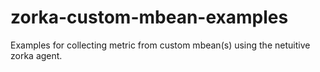 # zorka-custom-mbean-examples
Examples for collecting metric from custom mbean(s) using the netuitive zorka agent.

